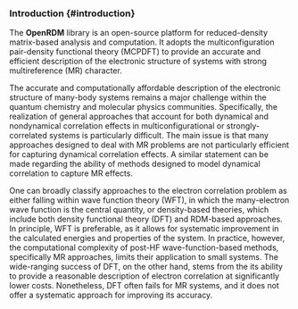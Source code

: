 ### Introduction         {#introduction}

The <b>OpenRDM</b> library is an open-source platform for reduced-density matrix-based analysis and computation.
It adopts the multiconfiguration pair-density functional theory (MCPDFT) to provide an accurate and efficient
description of the electronic structure of systems with strong multireference (MR) character.

The accurate and computationally affordable description of the electronic
structure of many-body systems remains a major challenge within the
quantum chemistry and molecular physics
communities. Specifically, the realization of general approaches that account for both
dynamical and nondynamical correlation effects in multiconfigurational or strongly-correlated
systems is particularly difficult. The main issue is that many approaches designed to deal with MR
problems are not particularly efficient for capturing dynamical correlation
effects. A similar statement can be made regarding the ability of methods
designed to model dynamical correlation to capture MR effects.

One can broadly classify approaches to the electron correlation problem as
either falling within wave function theory (WFT), in which the many-electron wave function
is the central quantity, or density-based theories,
which include both density functional theory (DFT) and
RDM-based approaches. In principle, WFT is preferable, as it allows for systematic
improvement in the calculated energies and properties of the
system. In practice, however, the computational complexity of post-HF wave-function-based methods,
specifically MR approaches, limits their application to small systems.
The wide-ranging success of DFT, on the other hand, stems from the its ability to provide
a reasonable description of electron correlation at significantly lower costs.  Nonetheless, DFT
often fails for MR systems, and it does not offer a systematic approach for improving its accuracy.
